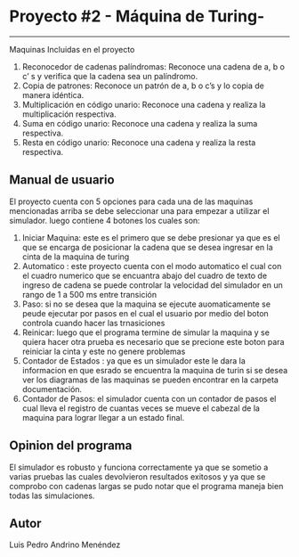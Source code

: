 # Proyecto #2 - Máquina de Turing-


---
Maquinas Incluidas en el proyecto
1. Reconocedor de cadenas palíndromas: Reconoce una cadena de a, b o c’ s y
verifica que la cadena sea un palíndromo.
2. Copia de patrones: Reconoce un patrón de a, b o c’s y lo copia de manera
idéntica.
3. Multiplicación en código unario: Reconoce una cadena y realiza la multiplicación
respectiva.
4. Suma en código unario: Reconoce una cadena y realiza la suma respectiva.
5. Resta en código unario: Reconoce una cadena y realiza la resta respectiva.

Manual de usuario 
---
El proyecto cuenta con 5 opciones para cada una de las maquinas mencionadas arriba se debe seleccionar una para empezar a utilizar el simulador.
luego contiene 4 botones los cuales son:

 1. Iniciar Maquina: este es el primero que se debe presionar ya que es el que se encarga de posicionar la cadena que se desea ingresar en la cinta de la maquina de turing
 2. Automatico : este proyecto cuenta con el modo automatico el cual con el cuadro numerico que se encuantra abajo del cuadro de texto de ingreso de cadena se puede controlar la velocidad del simulador en un rango de 1 a 500 ms entre transición
 3. Paso: si no se desea que la maquina se ejecute auomaticamente se peude ejecutar por pasos en el cual el usuario por medio del boton controla cuando hacer las trnasiciones
 4. Reinicar: luego que el programa termine de simular la maquina y se quiera hacer otra prueba es necesario que se precione este boton para reiniciar la cinta y este no genere problemas
 5. Contador de Estados : ya que es un simulador este le dara la informacion en que esrado se encuentra la maquina de turin si se desea ver los diagramas de las maquinas se pueden encontrar en la carpeta documentación.
 6. Contador de Pasos: el simulador cuenta con un contador de pasos el cual lleva el registro de cuantas veces se mueve el cabezal de la maquina para lograr llegar a un estado final.

## Opinion del programa 
El simulador es robusto y funciona correctamente ya que se sometio a varias pruebas las cuales devolvieron resultados exitosos y ya que se comprobo con cadenas largas se pudo notar que el programa maneja bien todas las simulaciones.


## Autor

Luis Pedro Andrino Menéndez
